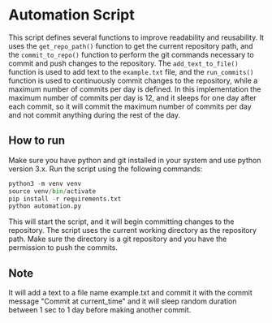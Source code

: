 # Automation Script

This script defines several functions to improve readability and reusability. It uses the `get_repo_path()` function to get the current repository path, and the `commit_to_repo()` function to perform the git commands necessary to commit and push changes to the repository. The `add_text_to_file()` function is used to add text to the `example.txt` file, and the `run_commits()` function is used to continuously commit changes to the repository, while a maximum number of commits per day is defined. In this implementation the maximum number of commits per day is 12, and it sleeps for one day after each commit, so it will commit the maximum number of commits per day and not commit anything during the rest of the day.

## How to run

Make sure you have python and git installed in your system and use python version 3.x.
Run the script using the following commands:

```python
python3 -m venv venv
source venv/bin/activate
pip install -r requirements.txt
python automation.py
```

This will start the script, and it will begin committing changes to the repository. The script uses the current working directory as the repository path. Make sure the directory is a git repository and you have the permission to push the commits.
## Note
It will add a text to a file name example.txt and commit it with the commit message "Commit at current_time" and it will sleep random duration between 1 sec to 1 day before making another commit.
